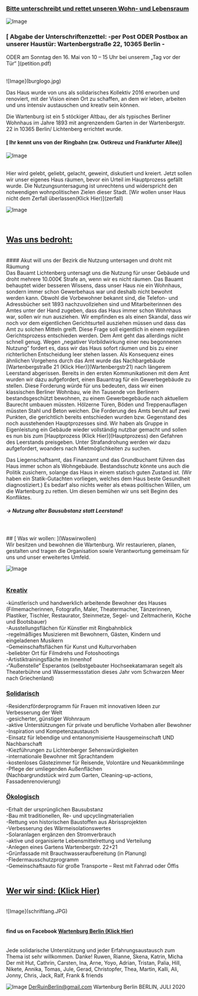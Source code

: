 <br />

### [ Bitte unterschreibt und rettet unseren Wohn- und Lebensraum](petition.pdf)
![Image](unterschriftenpnorama.JPG)
### [ Abgabe der Unterschriftenzettel: -per Post ODER Postbox an unserer Haustür: Wartenbergstraße 22, 10365 Berlin -
ODER am Sonntag den 16. Mai von 10 – 15 Uhr bei unserem „Tag vor der Tür“ ](petition.pdf)

<br />
![Image](burglogo.jpg)




Das Haus wurde von uns als solidarisches Kollektiv 2016 erworben und renoviert, mit der Vision einen Ort zu schaffen, 
an dem wir leben, arbeiten und uns intensiv austauschen und kreativ sein können.

Die Wartenburg ist ein 5 stöckiger Altbau, der als typisches Berliner Wohnhaus im Jahre 1893 
mit angrenzendem Garten in der Wartenbergstr. 22 in 10365 Berlin/ Lichtenberg errichtet wurde.

#### [                                          Ihr kennt uns von der Ringbahn (zw. Ostkreuz und Frankfurter Allee)]
![Image](burgpannorama.JPG)

<br />
Hier wird gelebt, geliebt,
gelacht, geweint, diskutiert und kreiert.
Jetzt sollen wir unser eigenes Haus räumen, bevor ein Urteil im Hauptprozess gefällt wurde. 
Die Nutzungsuntersagung ist unrechtens und widerspricht den notwendigen wohnpolitischen Zielen dieser Stadt. 
[Wir wollen unser Haus nicht dem Zerfall überlassen(Klick Hier)](zerfall)

![Image](3erFasadegrau.PNG.png)




<br />

##  [                                          Was uns bedroht:](Wasunsbedroht)
<br />
#### Akut will uns der Bezirk die Nutzung untersagen und droht mit Räumung
<br />
Das Bauamt Lichtenberg untersagt uns die Nutzung für unser Gebäude und droht mehrere 10.000€ Strafe an, wenn wir es nicht räumen. Das Bauamt behauptet wider besseren Wissens, dass unser Haus nie ein Wohnhaus, sondern immer schon Gewerbehaus war und deshalb nicht bewohnt werden kann. Obwohl die Vorbewohner bekannt sind, die Telefon- und Adressbücher seit 1893 nachzuvollziehen sind und Mitarbeiterinnen des Amtes unter der Hand zugeben, dass das Haus immer schon Wohnhaus war, sollen wir nun ausziehen.
Wir empfinden es als einen Skandal, dass wir noch vor dem eigentlichen Gerichtsurteil ausziehen müssen und dass das Amt zu solchen Mitteln greift. Diese Frage soll eigentlich in einem regulären Gerichtsprozess entschieden werden. Dem Amt geht das allerdings nicht schnell genug. Wegen „negativer Vorbildwirkung einer neu begonnenen Nutzung“ fordert es, dass wir das Haus sofort räumen und bis zu einer richterlichen Entscheidung leer stehen lassen. Als Konsequenz eines ähnlichen Vorgehens durch das Amt wurde das Nachbargebäude [Wartenbergstraße 21 (Klick Hier)](Wartenbergstr21) nach längerem Leerstand abgerissen.
Bereits in den ersten Kommunikationen mit dem Amt wurden wir dazu aufgefordert, einen Bauantrag für ein Gewerbegebäude zu stellen. Diese Forderung würde für uns bedeuten, dass wir einen klassischen Berliner Wohnbau, wie ihn Tausende von Berlinern bestandsgeschützt bewohnen, zu einem Gewerbegebäude nach aktuellem Baurecht umbauen müssten. Hölzerne Türen, Böden und Treppenauflagen müssten Stahl und Beton weichen. 
Die Forderung des Amts beruht auf zwei Punkten, die gerichtlich bereits entschieden wurden bzw. Gegenstand des noch ausstehenden Hauptprozesses sind. Wir haben als Gruppe in Eigenleistung ein Gebäude wieder vollständig nutzbar gemacht und sollen es nun bis zum [Hauptprozess (Klick Hier)](Hauptprozess) den Gefahren des Leerstands preisgeben. Unter Strafandrohung werden wir dazu aufgefordert, woanders nach Mietmöglichkeiten zu suchen. 

Das Liegenschaftsamt, das Finanzamt und das
Grundbuchamt führen das Haus immer schon als
Wohngebäude.
Bestandsschutz könnte uns auch die Politik zusichern,
solange das Haus in einem statisch guten Zustand ist.
(Wir haben ein Statik-Gutachten vorliegen,
welches dem Haus beste Gesundheit diagnostiziert.)
Es bedarf also nichts weiter als etwas politischen
Willen, um die Wartenburg zu retten.
Um diesen bemühen wir uns seit Beginn des Konfliktes.
 
##### -> Nutzung alter Bausubstanz statt Leerstand!


<br />
<br />
##  [                                         Was wir wollen: ](Waswirwollen)
<br />
Wir besitzen und bewohnen die Wartenburg.
Wir restaurieren, planen, gestalten und tragen die Organisation sowie Verantwortung gemeinsam für uns und unser erweitertes Umfeld.

![Image](Philosophie.jpg.jpg)
<br /><br />
### [Kreativ](Kreativ)

-künstlerisch und handwerklich arbeitende Bewohner des Hauses
<br />
 (Filmemacherinnen, Fotografin, Maler, Theatermacher, Tänzerinnen, Plastiker, Tischler, Restaurator, Steinmetze, Segel- und Zeltmacherin, Köche und Bootsbauer) 
 <br />
-Ausstellungsflächen für Künstler mit Ringbahnblick
<br />
-regelmäßiges Musizieren mit Bewohnern, Gästen, Kindern und eingeladenen Musikern
<br />
-Gemeinschaftsflächen für Kunst und Kulturvorhaben 
<br />
-beliebter Ort für Filmdrehs und Fotoshootings 
<br />
-Artistiktrainingsfläche im Innenhof 
<br />
-“Außenstelle“ Esperantos (selbstgebauter Hochseekatamaran segelt als Theaterbühne und Wassermessstation dieses Jahr vom Schwarzen Meer nach Griechenland)


### [Solidarisch](Solidarisch)

-Residenzförderprogramm für Frauen mit innovativen Ideen zur Verbesserung der Welt 
<br />
-gesicherter, günstiger Wohnraum <br />
-aktive Unterstützungen für private und berufliche Vorhaben aller Bewohner 
<br />
-Inspiration und Kompetenzaustausch 
<br />
-Einsatz für lebendige und entanonymisierte Hausgemeinschaft UND Nachbarschaft 
<br />
-Kiezführungen zu Lichtenberger Sehenswürdigkeiten 
<br />
-internationale Bewohner mit Sprachtandem 
<br />
-kostenloses Gästezimmer für Reisende, Volontäre und Neuankömmlinge 
<br />
-Pflege der umliegenden Außenflächen 
<br />
 (Nachbargrundstück wird zum Garten, Cleaning-up-actions, Fassadenrenovierung) 
 <br />

###  [Ökologisch](oekologisch)

-Erhalt der ursprünglichen Bausubstanz 
<br />
-Bau mit traditionellen, Re- und upcyclingmaterialien 
<br />
-Rettung von historischen Baustoffen aus Abrissprojekten 
<br />
-Verbesserung des Wärmeisolationswertes 
<br />
-Solaranlagen ergänzen den Stromverbrauch 
<br />
-aktive und organisierte Lebensmittelrettung und Verteilung 
<br />
-Anlegen eines Gartens Wartenbergstr. 22+21 
<br />
-Grünfassade mit Brauchwasseraufbereitung (in Planung) 
<br />
-Fledermausschutzprogramm 
<br />
-Gemeinschaftsauto für große Transporte – Rest mit Fahrrad oder Öffis 
<br />
<br />

##  [                                                                                       Wer wir sind: (Klick Hier) ](Werwirsind)
 
 
 
<br />
![Image](schriftlang.JPG)
<br />

<br />
 


 
####                      find us on Facebook [Wartenburg Berlin   (Klick Hier)](https://www.facebook.com/wartenburgberlinbleibt/)
<br />
Jede solidarische Unterstützung und jeder
Erfahrungsaustausch zum Thema ist sehr
willkommen.
Danke! Ruwen, Rianne, Skena, Katrin, Micha
Der mit Hut, Cathrin, Carsten, Ina, Arne,
Yoyo, Adrian, Tristan, Palia, Hill, Nikete, Annika, Tomas, Jule, Gerad, Christopfer,
Thea, Martin, Kalli, Ali, Jonny, Chris, Jack, Ralf, Frank & friends

![Image](abrissnutzung.JPG)
DerRuinBerlin@gmail.com
Wartenburg Berlin
BERLIN, JULI 2020

